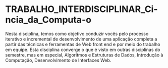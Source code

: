 # TRABALHO_INTERDISCIPLINAR_Ci-ncia_da_Computa-o
Nesta disciplina, temos como objetivo conduzir vocês pelo processo iterativo e incremental de desenvolvimento de uma aplicação completa a partir das técnicas e ferramentas de Web front end  e por meio do trabalho em equipe. Esta disciplina converge o que é visto em outras disciplinas do semestre, mas em especial, Algoritmos e Estruturas de Dados, Introdução à Computação, Desenvolvimento de Interfaces Web.

